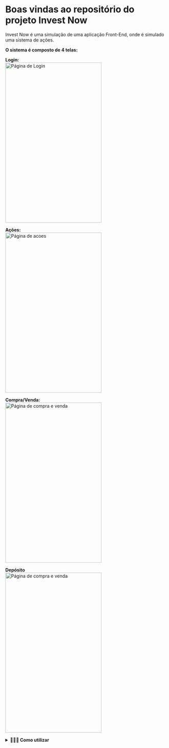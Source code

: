 # Boas vindas ao repositório do projeto Invest Now

Invest Now é uma simulação de uma aplicação Front-End, onde é simulado uma sistema de ações.

<strong>O sistema é composto de 4 telas:</strong>

<strong>Login:</strong> <br/>
<image width='300px' height='500px' src='./public/images/Screenshot from 2022-07-24 12-18-52.png' alt='Página de Login' />

<strong>Ações:</strong> <br/>
<image width='300px' height='500px' src='./public/images/Screenshot from 2022-07-24 12-12-01.png' alt='Página de acoes' />

<strong>Compra/Venda:</strong> <br/>
<image width='300px' height='500px' src='./public/images/Screenshot from 2022-07-24 12-53-08.png' alt='Página de compra e venda'  />

<strong>Depósito</strong> <br/>
<image width='300px' height='500px' src='./public/images/Screenshot from 2022-07-24 12-18-14.png' alt='Página de compra e venda'  />

<details>
  <summary><strong>🤷🏽‍♀️ Como utilizar</strong></summary><br />

  Para utilizar nossa aplicação é bem simples, basta acessar pelo celular o link: https://case-invest-now.herokuapp.com/ <br/>

  Para utilizar pelo computador, deverá se atentar em alguns pontos, nossa aplicação foi feita para dispositivies móveis e por esse motivo, inicialmete a tela irá ficar feia e distorcida, para conseguir acessar pelo computador é necessário abra o inspecionar clicando com o botão direito do mouse e selecione a opção " inspecionar " ou então pode apertar o botão f12 do seu teclado. <br/>

  Agora com o inspecionar aberto, no cantinho superior esquerdo, tem um ícone de dispositivos móveis, clique nesse ícone. Caso a aplicação não tenha ficado parecido com as imagens exibidas acima, o inspecionar abre uma barra escrito " Dimensions: ", nesse campo você pode escolher qual o tipo de equipamento será exibido, então para um bom funcionamento recomendo que selecione " Iphone XR ". Agora deve estar tudo certo! <br/>

  <strong>Página de Login:</strong> <br/>
  Na tela de Login, é necessário inserir um email no formato ' alguem@email.com'. <br/>
  Na tela de Login, é necessário inserir uma senha de pelo menos 8 caracteres. <br/>
    **Em caso de informações inválidas iŕa disparar um aviso. <br/>
  Após a inserção dos dados válidos, so acessar a aplicação utilizando o botão "Acessar" logo abaixo.<br/>

  <strong>Ações:</strong> <br/>
  Na tela de Acões é exibida toda a lista de ações que estão disponiveis, e caso já tenha alguma ação na sua carteira, será listado também nessa tela. <br/>

  Nessa tela, temos o botao em azul "C" (compra), ao clicar nesse botão você será redirecionado para a página de compra e venda, onde você pode selecionar a opção "Comprar" ou "Vender", logo abaixo você tem um campo que pode inserir o valor númerico de sua escolha. <br/>

  Para Finalizar a compra/venda é necessário clicar no botão "Confirmar", após você ainda continuará nessa página e pode clicar no botão "Voltar", para voltar a página de Ações. Agora repare que acima tem sua lista de ações compradas. <br/>

  <strong>Compra/Venda:</strong> <br/>
  Nessa tela você pode selecionar a opção "Comprar" ou "Vender", logo abaixo você tem um campo que pode inserir o valor númerico de sua escolha.<br/>

  Para concluir a compra/venda, é necessário clicar no botão "Confirmar", mas se atente que ainda vai ficar nessa tela, para voltar para a tela de Ações é necessário clicar no botão "Voltar".<br/>

  <strong>Depósito:</strong> <br/>
  Nessa tela você pode inserir um valor a sua conta, para isso você tem um campo onde pode inserior o valor desejado, após ter inserido o valor, é necessário que clique no botao "Confirmar", para enfim, confirmar seu depósito. Note que nesse momento ainda não temos a opção de Saque ( Retirada ). <br/>
</details>